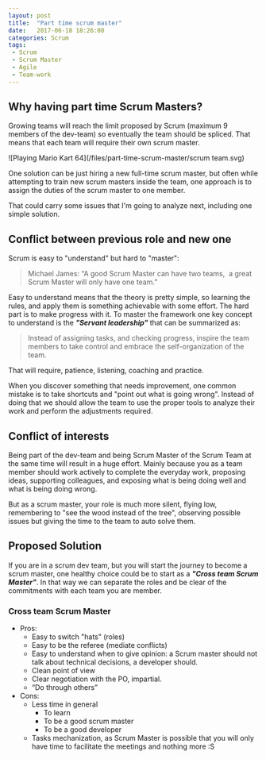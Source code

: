 ```yaml
---
layout: post
title:  "Part time scrum master"
date:   2017-06-18 18:26:00
categories: Scrum
tags:
 - Scrum
 - Scrum Master
 - Agile
 - Team-work
---
```



## Why having part time Scrum Masters?

Growing teams will reach the limit proposed by Scrum (maximum 9 members of the dev-team) so eventually the team should be spliced. That means that each team will require their own scrum master. 

![Playing Mario Kart 64](/files/part-time-scrum-master/scrum team.svg)


One solution can be just hiring a new full-time scrum master, 
but often while attempting to train new scrum masters inside the team,  one approach is to assign the duties of the scrum master to one member.

That could carry some issues that I'm going to analyze next, including one simple solution.


## Conflict between previous role and new one

Scrum is easy to "understand" but hard to "master": 

> Michael James: “A good Scrum Master can have two teams,  a great Scrum Master will only have one team.”

Easy to understand means that the theory is pretty simple, so learning the rules, and apply them is something achievable with some effort. The hard part is to make progress with it.
To master the framework one key concept to understand is the ***"Servant leadership"*** that can be summarized as: 

> Instead of assigning tasks, and checking progress, inspire the team members to take control and embrace the self-organization of the team.

That will require, patience, listening, coaching and practice.

When you discover something that needs improvement, one common mistake is to take shortcuts and "point out what is going wrong". Instead of doing that we should allow the team to use the proper tools to analyze their work and perform the adjustments required.

## Conflict of interests

Being part of the dev-team and being Scrum Master of the Scrum Team at the same time will result in a huge effort. Mainly because you as a team member should work actively to complete the everyday work, proposing ideas, supporting colleagues, and exposing what is being doing well and what is being doing wrong. 

But as a scrum master, your role is much more silent, flying low, remembering to "see the wood instead of the tree", observing possible issues but giving the time to the team to auto solve them.


## Proposed Solution

If you are in a scrum dev team, but you will start the journey to become a scrum master, one healthy choice could be to start as a ***"Cross team Scrum Master"***. In that way we can separate the roles and be clear of the commitments with each team you are member.

### Cross team Scrum Master
* Pros:
    * Easy to switch "hats" (roles)
    * Easy to be the referee (mediate conflicts)
    * Easy to understand when to give opinion: a Scrum master should not talk about technical decisions, a developer should.
    * Clean point of view
    * Clear negotiation with the PO, impartial.
    * “Do through others”
* Cons:
    * Less time in general
       * To learn
       * To be a good scrum master
       * To be a good developer 	
    * Tasks mechanization, as Scrum Master is possible that you will only have time to facilitate the meetings and nothing more :S

    
    
    




 







